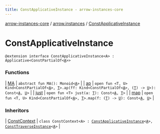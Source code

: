 ```yaml
---
title: ConstApplicativeInstance - arrow-instances-core
---
```


[arrow-instances-core](../../index.html) / [arrow.instances](../index.html) / [ConstApplicativeInstance](./index.html)

# ConstApplicativeInstance

`@extension interface ConstApplicativeInstance<A> : Applicative<ConstPartialOf<`[`A`](index.html#A)`>>`

### Functions

| [MA](-m-a.html) | `abstract fun MA(): Monoid<`[`A`](index.html#A)`>` |
| [ap](ap.html) | `open fun <T, U> Kind<ConstPartialOf<`[`A`](index.html#A)`>, `[`T`](ap.html#T)`>.ap(ff: Kind<ConstPartialOf<`[`A`](index.html#A)`>, (`[`T`](ap.html#T)`) -> `[`U`](ap.html#U)`>): Const<`[`A`](index.html#A)`, `[`U`](ap.html#U)`>` |
| [just](just.html) | `open fun <T> just(a: `[`T`](just.html#T)`): Const<`[`A`](index.html#A)`, `[`T`](just.html#T)`>` |
| [map](map.html) | `open fun <T, U> Kind<ConstPartialOf<`[`A`](index.html#A)`>, `[`T`](map.html#T)`>.map(f: (`[`T`](map.html#T)`) -> `[`U`](map.html#U)`): Const<`[`A`](index.html#A)`, `[`U`](map.html#U)`>` |

### Inheritors

| [ConstContext](../-const-context/index.html) | `class ConstContext<A> : `[`ConstApplicativeInstance`](./index.html)`<`[`A`](../-const-context/index.html#A)`>, `[`ConstTraverseInstance`](../-const-traverse-instance/index.html)`<`[`A`](../-const-context/index.html#A)`>` |

